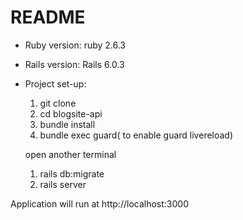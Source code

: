 # README

* Ruby version: ruby 2.6.3
* Rails version: Rails 6.0.3

* Project set-up:

  1) git clone <this repo>
  2) cd blogsite-api
  3) bundle install
  4) bundle exec guard( to enable guard livereload)

  open another terminal
  
  1) rails db:migrate
  2) rails server
  
 Application will run at http://localhost:3000  
